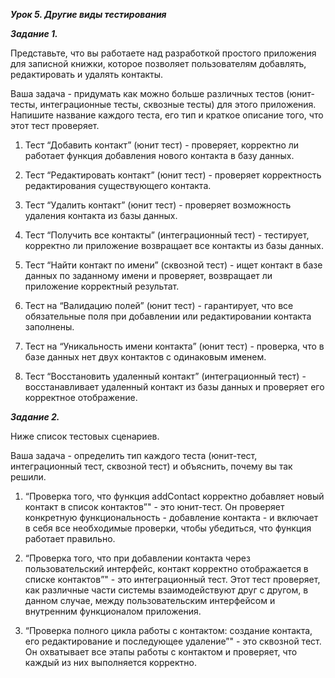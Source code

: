 ***Урок 5. Другие виды тестирования***

***Задание 1.*** 

Представьте, что вы работаете над разработкой простого приложения для записной книжки, которое позволяет пользователям добавлять, редактировать и удалять контакты.

Ваша задача - придумать как можно больше различных тестов (юнит-тесты, интеграционные тесты, сквозные тесты) для этого приложения. Напишите название каждого теста, его тип и краткое описание того, что этот тест проверяет.

1. Тест “Добавить контакт” (юнит тест) - проверяет, корректно ли работает функция добавления нового контакта в базу данных.

2. Тест “Редактировать контакт” (юнит тест) - проверяет корректность редактирования существующего контакта.

3. Тест “Удалить контакт” (юнит тест) - проверяет возможность удаления контакта из базы данных.

4. Тест “Получить все контакты” (интеграционный тест) - тестирует, корректно ли приложение возвращает все контакты из базы данных.

5. Тест “Найти контакт по имени” (сквозной тест) - ищет контакт в базе данных по заданному имени и проверяет, возвращает ли приложение корректный результат.

6. Тест на “Валидацию полей” (юнит тест) - гарантирует, что все обязательные поля при добавлении или редактировании контакта заполнены.

7. Тест на “Уникальность имени контакта” (юнит тест) - проверка, что в базе данных нет двух контактов с одинаковым именем.

8. Тест “Восстановить удаленный контакт” (интеграционный тест) - восстанавливает удаленный контакт из базы данных и проверяет его корректное отображение.


***Задание 2.***

Ниже список тестовых сценариев. 

Ваша задача - определить тип каждого теста (юнит-тест, интеграционный тест, сквозной тест) и объяснить, почему вы так решили.

1. “Проверка того, что функция addContact корректно добавляет новый контакт в список контактов”" - это юнит-тест. Он проверяет конкретную функциональность - добавление контакта - и включает в себя все необходимые проверки, чтобы убедиться, что функция работает правильно.

2. “Проверка того, что при добавлении контакта через пользовательский интерфейс, контакт корректно отображается в списке контактов”" - это интеграционный тест. Этот тест проверяет, как различные части системы взаимодействуют друг с другом, в данном случае, между пользовательским интерфейсом и внутренним функционалом приложения.

3. “Проверка полного цикла работы с контактом: создание контакта, его редактирование и последующее удаление”" -  это сквозной тест. Он охватывает все этапы работы с контактом и проверяет, что каждый из них выполняется корректно.
